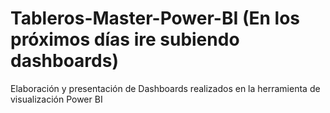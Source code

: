 # Tableros-Master-Power-BI (En los próximos días ire subiendo dashboards)
Elaboración y presentación de Dashboards realizados en la herramienta de visualización Power BI
